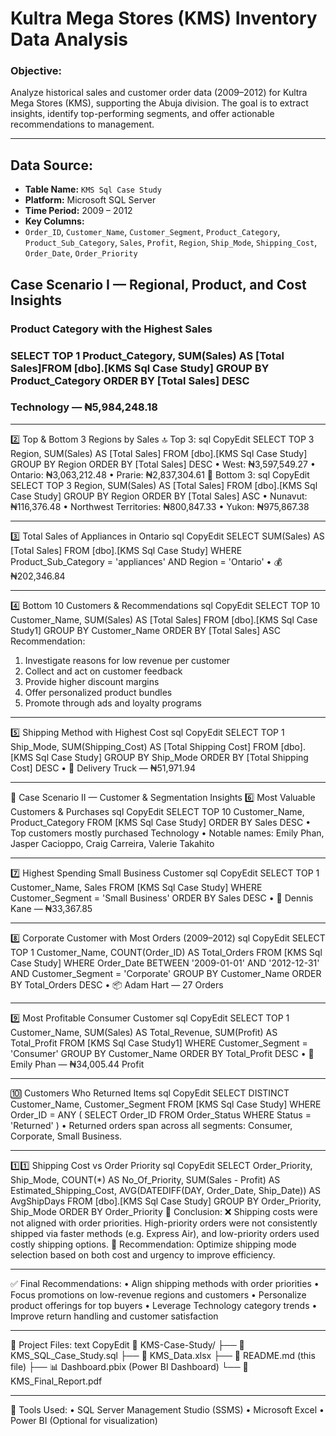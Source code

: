 # Kultra Mega Stores (KMS) Inventory Data Analysis

### Objective:
Analyze historical sales and customer order data (2009–2012) for Kultra Mega Stores (KMS), supporting the Abuja division. The goal is to extract insights, identify top-performing segments, and offer actionable recommendations to management.

---

## Data Source:
- **Table Name:** `KMS Sql Case Study`
- **Platform:** Microsoft SQL Server
- **Time Period:** 2009 – 2012
- **Key Columns:**
- `Order_ID`, `Customer_Name`, `Customer_Segment`, `Product_Category`, `Product_Sub_Category`, `Sales`, `Profit`, `Region`, `Ship_Mode`, `Shipping_Cost`, `Order_Date`, `Order_Priority`

##  Case Scenario I — Regional, Product, and Cost Insights

###  Product Category with the Highest Sales

### SELECT TOP 1 Product_Category, SUM(Sales) AS [Total Sales]FROM [dbo].[KMS Sql Case Study] GROUP BY Product_Category ORDER BY [Total Sales] DESC
### Technology — ₦5,984,248.18
________________________________________
2️⃣ Top & Bottom 3 Regions by Sales
🔝 Top 3:
sql
CopyEdit
SELECT TOP 3 Region, SUM(Sales) AS [Total Sales]
FROM [dbo].[KMS Sql Case Study]
GROUP BY Region
ORDER BY [Total Sales] DESC
•	West: ₦3,597,549.27
•	Ontario: ₦3,063,212.48
•	Prarie: ₦2,837,304.61
🔻 Bottom 3:
sql
CopyEdit
SELECT TOP 3 Region, SUM(Sales) AS [Total Sales]
FROM [dbo].[KMS Sql Case Study]
GROUP BY Region
ORDER BY [Total Sales] ASC
•	Nunavut: ₦116,376.48
•	Northwest Territories: ₦800,847.33
•	Yukon: ₦975,867.38
________________________________________
3️⃣ Total Sales of Appliances in Ontario
sql
CopyEdit
SELECT SUM(Sales) AS [Total Sales]
FROM [dbo].[KMS Sql Case Study]
WHERE Product_Sub_Category = 'appliances'
AND Region = 'Ontario'
•	💰 ₦202,346.84
________________________________________
4️⃣ Bottom 10 Customers & Recommendations
sql
CopyEdit
SELECT TOP 10 Customer_Name, SUM(Sales) AS [Total Sales]
FROM [dbo].[KMS Sql Case Study1]
GROUP BY Customer_Name
ORDER BY [Total Sales] ASC
Recommendation:
1.	Investigate reasons for low revenue per customer
2.	Collect and act on customer feedback
3.	Provide higher discount margins
4.	Offer personalized product bundles
5.	Promote through ads and loyalty programs
________________________________________
5️⃣ Shipping Method with Highest Cost
sql
CopyEdit
SELECT TOP 1 Ship_Mode, SUM(Shipping_Cost) AS [Total Shipping Cost]
FROM [dbo].[KMS Sql Case Study]
GROUP BY Ship_Mode
ORDER BY [Total Shipping Cost] DESC
•	🚚 Delivery Truck — ₦51,971.94
________________________________________
📁 Case Scenario II — Customer & Segmentation Insights
6️⃣ Most Valuable Customers & Purchases
sql
CopyEdit
SELECT TOP 10 Customer_Name, Product_Category
FROM [KMS Sql Case Study]
ORDER BY Sales DESC
•	Top customers mostly purchased Technology
•	Notable names: Emily Phan, Jasper Cacioppo, Craig Carreira, Valerie Takahito
________________________________________
7️⃣ Highest Spending Small Business Customer
sql
CopyEdit
SELECT TOP 1 Customer_Name, Sales
FROM [KMS Sql Case Study]
WHERE Customer_Segment = 'Small Business'
ORDER BY Sales DESC
•	🏅 Dennis Kane — ₦33,367.85
________________________________________
8️⃣ Corporate Customer with Most Orders (2009–2012)
sql
CopyEdit
SELECT TOP 1 Customer_Name, COUNT(Order_ID) AS Total_Orders
FROM [KMS Sql Case Study]
WHERE Order_Date BETWEEN '2009-01-01' AND '2012-12-31'
AND Customer_Segment = 'Corporate'
GROUP BY Customer_Name
ORDER BY Total_Orders DESC
•	📦 Adam Hart — 27 Orders
________________________________________
9️⃣ Most Profitable Consumer Customer
sql
CopyEdit
SELECT TOP 1 Customer_Name, SUM(Sales) AS Total_Revenue, SUM(Profit) AS Total_Profit
FROM [KMS Sql Case Study1]
WHERE Customer_Segment = 'Consumer'
GROUP BY Customer_Name
ORDER BY Total_Profit DESC
•	💼 Emily Phan — ₦34,005.44 Profit
________________________________________
🔟 Customers Who Returned Items
sql
CopyEdit
SELECT DISTINCT Customer_Name, Customer_Segment
FROM [KMS Sql Case Study]
WHERE Order_ID = ANY (
  SELECT Order_ID
  FROM Order_Status
  WHERE Status = 'Returned'
)
•	Returned orders span across all segments: Consumer, Corporate, Small Business.
________________________________________
1️⃣1️⃣ Shipping Cost vs Order Priority
sql
CopyEdit
SELECT Order_Priority, Ship_Mode, COUNT(*) AS No_Of_Priority,
       SUM(Sales - Profit) AS Estimated_Shipping_Cost,
       AVG(DATEDIFF(DAY, Order_Date, Ship_Date)) AS AvgShipDays
FROM [dbo].[KMS Sql Case Study]
GROUP BY Order_Priority, Ship_Mode
ORDER BY Order_Priority
📝 Conclusion:
❌ Shipping costs were not aligned with order priorities.
High-priority orders were not consistently shipped via faster methods (e.g. Express Air), and low-priority orders used costly shipping options.
📌 Recommendation: Optimize shipping mode selection based on both cost and urgency to improve efficiency.
________________________________________
✅ Final Recommendations:
•	Align shipping methods with order priorities
•	Focus promotions on low-revenue regions and customers
•	Personalize product offerings for top buyers
•	Leverage Technology category trends
•	Improve return handling and customer satisfaction
________________________________________
📎 Project Files:
text
CopyEdit
📁 KMS-Case-Study/
├── 📄 KMS_SQL_Case_Study.sql
├── 📄 KMS_Data.xlsx
├── 📄 README.md (this file)
├── 📊 Dashboard.pbix (Power BI Dashboard)
└── 📄 KMS_Final_Report.pdf
________________________________________
🔧 Tools Used:
•	SQL Server Management Studio (SSMS)
•	Microsoft Excel
•	Power BI (Optional for visualization)

